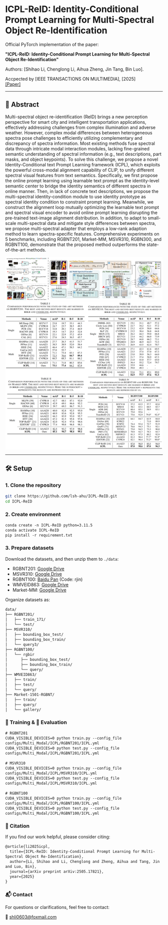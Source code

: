 ﻿# ICPL-ReID: Identity-Conditional Prompt Learning for Multi-Spectral Object Re-Identification
Official PyTorch implementation of the paper:

**"ICPL-ReID: Identity-Conditional Prompt Learning for Multi-Spectral Object Re-Identification"**  
<!-- Authors: [Shihao Li], [Chenglong Li], [Aihua Zheng], [Jin Tang], [Bin Luo]. -->
Authors: [Shihao Li, Chenglong Li, Aihua Zheng, Jin Tang, Bin Luo].

Accpected by [IEEE TRANSACTIONS ON MULTIMEDIA], [2025]  
[[Paper]](https://arxiv.org/pdf/2505.17821) 

---

## 📌 Abstract
Multi-spectral object re-identification (ReID) brings a new perception perspective for smart city and intelligent transportation applications, effectively addressing challenges from complex illumination and adverse weather. However, complex
modal differences between heterogeneous spectra pose challenges to efficiently utilizing complementary and discrepancy of spectra information. Most existing methods fuse spectral data through intricate modal interaction modules, lacking fine-grained semantic understanding of spectral information (e.g., text descriptions, part masks, and object keypoints). To solve this challenge, we propose a novel Identity-Conditional text Prompt Learning framework (ICPL), which exploits the powerful cross-modal alignment capability of CLIP, to unify different spectral visual features from text semantics. Specifically, we first propose the online prompt learning using learnable text prompt as the
identity-level semantic center to bridge the identity semantics of different spectra in online manner. Then, in lack of concrete
text descriptions, we propose the multi-spectral identity-condition module to use identity prototype as spectral identity condition to constraint prompt learning. Meanwhile, we construct the alignment loop mutually optimizing the learnable text prompt and spectral visual encoder to avoid online prompt learning disrupting the pre-trained text-image alignment distribution.
In addition, to adapt to small-scale multi-spectral data and mitigate style differences between spectra, we propose multi-spectral adapter that employs a low-rank adaption method to learn spectra-specific features. Comprehensive experiments on
5 benchmarks, including RGBNT201, Market-MM, MSVR310, RGBN300, and RGBNT100, demonstrate that the proposed method outperforms the state-of-the-art methods.

![framework](./assets/framework_icpl.png) <!-- optional -->
![framework](./assets/experiment_icpl.png) <!-- optional -->

---

## 🛠️ Setup

### 1. Clone the repository

```bash
git clone https://github.com/lsh-ahu/ICPL-ReID.git
cd ICPL-ReID
```

### 2. Create environment
```
conda create -n ICPL-ReID python=3.11.5
conda activate ICPL-ReID
pip install -r requirement.txt
```

### 3. Prepare datasets

Download the datasets, and then unzip them to `./data`:
* RGBNT201: [Google Drive](https://drive.google.com/drive/folders/1EscBadX-wMAT56_It5lXY-S3-b5nK1wH?usp=sharing)
* MSVR310: [Google Drive](https://drive.google.com/file/d/1IxI-fGiluPO_Ies6YjDHeTEuVYhFdYwD/view?usp=drive_link)
* RGBNT100: [Baidu Pan](https://pan.baidu.com/s/1xqqh7N4Lctm3RcUdskG0Ug) (Code: rjin)
* WMVEID863: [Google Drive](https://drive.google.com/file/d/186Ep0YgHY0a8BQ1Z59HP1D2-kZazbH02/view?usp=drive_link)
* Market-MM: [Google Drive](https://drive.google.com/drive/folders/1EscBadX-wMAT56_It5lXY-S3-b5nK1wH)

Organize datasets as:
```
data/
├── RGBNT201/
│   ├── train_171/
│   └── test/
├── MSVR310/
│   ├── bounding_box_test/
│   ├── bounding_box_train/
│   └── query3/
├── RGBNT100/
│   └── rgbir
│      ├── bounding_box_test/
│      ├── bounding_box_train/
│      └── query/
├── WMVEID863/
│   ├── train/
│   ├── test/
│   └── query/
├── Market-1501-RGBNT/
│   ├── train/
│   ├── query/
│   └── gallery/
```

### 🚀 Training & 🧪 Evaluation

```
# RGBNT201 
CUDA_VISIBLE_DEVICES=0 python train.py --config_file configs/Multi_Modal/ICPL/RGBNT201/ICPL.yml
CUDA_VISIBLE_DEVICES=0 python test.py --config_file configs/Multi_Modal/ICPL/RGBNT201/ICPL.yml

# MSVR310
CUDA_VISIBLE_DEVICES=0 python train.py --config_file configs/Multi_Modal/ICPL/MSVR310/ICPL.yml
CUDA_VISIBLE_DEVICES=0 python test.py --config_file configs/Multi_Modal/ICPL/MSVR310/ICPL.yml

# RGBNT100
CUDA_VISIBLE_DEVICES=0 python train.py --config_file configs/Multi_Modal/ICPL/RGBNT100/ICPL.yml
CUDA_VISIBLE_DEVICES=0 python test.py --config_file configs/Multi_Modal/ICPL/RGBNT100/ICPL.yml

```

### 📖 Citation

If you find our work helpful, please consider citing:

```
@article{li2025icpl,
  title={ICPL-ReID: Identity-Conditional Prompt Learning for Multi-Spectral Object Re-Identification},
  author={Li, Shihao and Li, Chenglong and Zheng, Aihua and Tang, Jin and Luo, Bin},
  journal={arXiv preprint arXiv:2505.17821},
  year={2025}
}
```

### 📬 Contact
For questions or clarifications, feel free to contact:

📧 shli0603@foxmail.com

